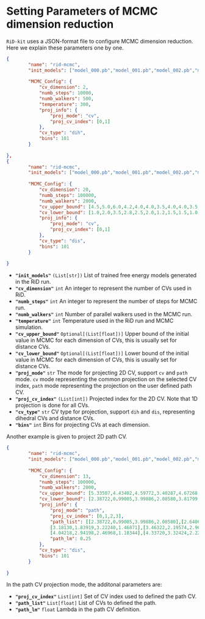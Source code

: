 # Setting Parameters of MCMC dimension reduction

`RiD-kit` uses a JSON-format file to configure MCMC dimension reduction. Here we explain these parameters one by one.

```JSON
{
        "name": "rid-mcmc",
        "init_models": ["model_000.pb","model_001.pb","model_002.pb","model_003.pb"],
        
        "MCMC_Config": {
            "cv_dimension": 2,
            "numb_steps": 10000,
            "numb_walkers": 500,
            "temperature": 300,
            "proj_info": {
                "proj_mode": "cv",
                "proj_cv_index": [0,1]
            },
            "cv_type": "dih",
            "bins": 101
        }
    
},
{
        "name": "rid-mcmc",
        "init_models": ["model_000.pb","model_001.pb","model_002.pb","model_003.pb"],
        
        "MCMC_Config": {
            "cv_dimension": 20,
            "numb_steps": 100000,
            "numb_walkers": 2000,
            "cv_upper_bound": [4.5,5.0,6.0,4.2,4.0,4.0,3.5,4.0,4.0,3.5,3.2,3.0,3.5,3.5,4.0,4.5,4.5,3.75,3.8,4.0],
            "cv_lower_bound": [1.0,2.0,3.5,2.8,2.5,2.0,1.2,1.5,1.5,1.0,1.8,0.5,1.0,1.0,1.5,1.5,1.5,1.75,2.2,2.6],
            "proj_info": {
                "proj_mode": "cv",
                "proj_cv_index": [0,1]
            },
            "cv_type": "dis",
            "bins": 101
        }
    
}
```
* **`"init_models"`** `(List[str])` List of trained free energy models generated in the RiD run.
* **`"cv_dimension"`** `int` An integer to represent the number of CVs used in RiD.
* **`"numb_steps"`** `int` An integer to represent the number of steps for MCMC run.
* **`"numb_walkers"`** `int` Number of parallel walkers used in the MCMC run.
* **`"temperature"`**  `int` Temperature used in the RiD run and MCMC simulation.
* **`"cv_upper_bound"`** `Optional[(List[float])]` Upper bound of the initial value in MCMC for each dimension of CVs, this is usually set for distance CVs.
* **`"cv_lower_bound"`** `Optional[(List[float])]` Lower bound of the initial value in MCMC for each dimension of CVs, this is usually set for distance CVs.
* **`"proj_mode"`** `str` The mode for projecting 2D CV, support `cv` and `path` mode. `cv` mode representing the common projection on the selected CV index, `path` mode representing the projection on the user defined path CV.
* **`"proj_cv_index"`** `(List[int])` Projected index for the 2D CV. Note that 1D projection is done for all CVs.
* **`"cv_type"`** `str` CV type for projection, support `dih` and `dis`, representing dihedral CVs and distance CVs.
* **`"bins"`** `int` Bins for projecting CVs at each dimension.

Another example is given to project 2D path CV.
```JSON
{
        "name": "rid-mcmc",
        "init_models": ["model_000.pb","model_001.pb","model_002.pb","model_003.pb"],
        
        "MCMC_Config": {
            "cv_dimension": 13,
            "numb_steps": 100000,
            "numb_walkers": 2000,
            "cv_upper_bound": [5.33507,4.43402,4.59772,3.40287,4.67268,5.12813,3.28143,3.74967,3.58144,5.34143,7.13014,4.58024,7.41678],
            "cv_lower_bound": [2.38722,0.99005,3.99886,2.08580,3.81799,3.93331,2.768175,3.145618,3.161886,4.661101,5.286805,4.076754,2.893047],
            "proj_info": {
                "proj_mode": "path",
                "proj_cv_index": [0,1,2,3],
                "path_list": [[2.38722,0.99005,3.99886,2.08580],[2.64067,1.20917,3.73831,1.86004],[2.90639,1.50430,3.47935,1.65185],
                [3.18130,1.83919,3.22240,1.46871],[3.46322,2.19574,2.96795,1.32108],[3.75057,2.56491,2.71672,1.22191],
                [4.04218,2.94198,2.46968,1.18344],[4.33720,3.32424,2.22824,1.21147],[4.63498,3.71010,1.99443,1.30170]],
                "path_lm": 0.25
            },
            "cv_type": "dis",
            "bins": 101
        }
    
}
```
In the path CV projection mode, the additonal parameters are:
* **`"proj_cv_index"`** `List[int]` Set of CV index used to defined the path CV.
* **`"path_list"`** `List[float]` List of CVs to defined the path.
* **`"path_lm"`** `float` Lambda in the path CV definition.